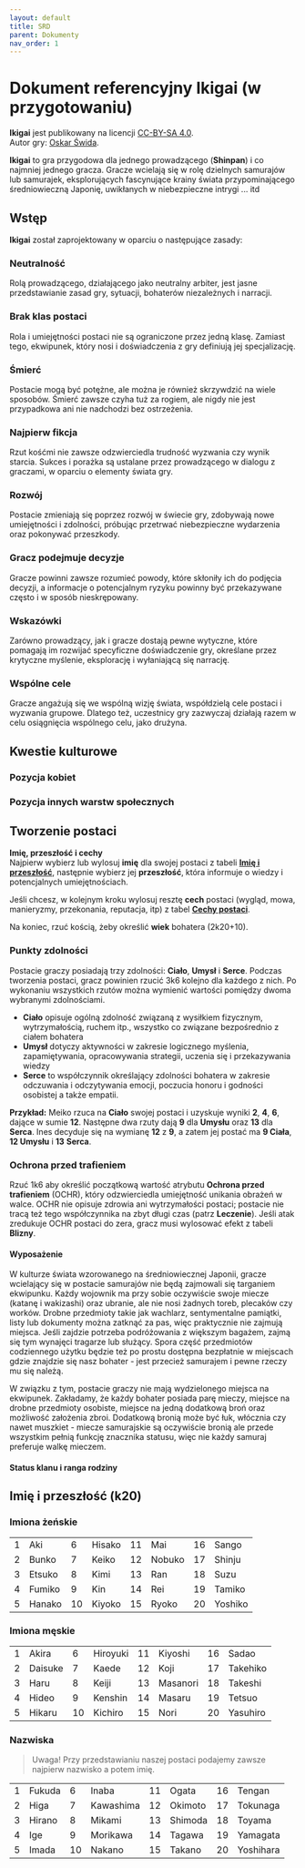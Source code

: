 ```yaml
---
layout: default
title: SRD
parent: Dokumenty
nav_order: 1
---
```


# Dokument referencyjny Ikigai (w przygotowaniu)

**Ikigai** jest publikowany na licencji [CC-BY-SA 4.0](https://creativecommons.org/licenses/by-sa/4.0/).  
Autor gry: [Oskar Świda](https://twitter.com/OskarSwida).

**Ikigai** to gra przygodowa dla jednego prowadzącego (**Shinpan**) i co najmniej jednego gracza.
Gracze wcielają się w rolę dzielnych samurajów lub samurajek, eksplorujących fascynujące krainy świata przypominającego średniowieczną Japonię, uwikłanych w niebezpieczne intrygi ... itd

## Wstęp

**Ikigai** został zaprojektowany w oparciu o następujące zasady:

### Neutralność

Rolą prowadzącego, działającego jako neutralny arbiter, jest jasne przedstawianie zasad gry, sytuacji, bohaterów niezależnych i narracji.

### Brak klas postaci

Rola i umiejętności postaci nie są ograniczone przez jedną klasę. Zamiast tego, ekwipunek, który nosi i doświadczenia z gry definiują jej specjalizację.

### Śmierć

Postacie mogą być potężne, ale można je również skrzywdzić na wiele sposobów. Śmierć zawsze czyha tuż za rogiem, ale nigdy nie jest przypadkowa ani nie nadchodzi bez ostrzeżenia.

### Najpierw fikcja

Rzut kośćmi nie zawsze odzwierciedla trudność wyzwania czy wynik starcia. Sukces i porażka są ustalane przez prowadzącego w dialogu z graczami, w oparciu o elementy świata gry.

### Rozwój

Postacie zmieniają się poprzez rozwój w świecie gry, zdobywają nowe umiejętności i zdolności, próbując przetrwać niebezpieczne wydarzenia oraz pokonywać przeszkody.

### Gracz podejmuje decyzje

Gracze powinni zawsze rozumieć powody, które skłoniły ich do podjęcia decyzji, a informacje o potencjalnym ryzyku powinny być przekazywane często i w sposób nieskrępowany.

### Wskazówki

Zarówno prowadzący, jak i gracze dostają pewne wytyczne, które pomagają im rozwijać specyficzne doświadczenie gry, określane przez krytyczne myślenie, eksplorację i wyłaniającą się narrację.

### Wspólne cele

Gracze angażują się we wspólną wizję świata, współdzielą cele postaci i wyzwania grupowe. Dlatego też, uczestnicy gry zazwyczaj działają razem w celu osiągnięcia wspólnego celu, jako drużyna.

## Kwestie kulturowe

### Pozycja kobiet

### Pozycja innych warstw społecznych

## Tworzenie postaci

**Imię, przeszłość i cechy**  
Najpierw wybierz lub wylosuj **imię** dla swojej postaci z tabeli [**Imię i przeszłość**](#imię-i-przeszłość-(d20)), następnie wybierz jej **przeszłość**, która informuje o wiedzy i potencjalnych umiejętnościach.

Jeśli chcesz, w kolejnym kroku wylosuj resztę **cech** postaci (wygląd, mowa, manieryzmy, przekonania, reputacja, itp) z tabel [**Cechy postaci**](#cechy-postaci-(k10)).

Na koniec, rzuć kością, żeby określić **wiek** bohatera (2k20+10).

### Punkty zdolności

Postacie graczy posiadają trzy zdolności: **Ciało**, **Umysł** i **Serce**. Podczas tworzenia postaci, gracz powinien rzucić 3k6 kolejno dla każdego z nich. Po wykonaniu wszystkich rzutów można wymienić wartości pomiędzy dwoma wybranymi zdolnościami.

- **Ciało** opisuje ogólną zdolność związaną z wysiłkiem fizycznym, wytrzymałością, ruchem itp., wszystko co związane bezpośrednio z ciałem bohatera
- **Umysł** dotyczy aktywności w zakresie logicznego myślenia, zapamiętywania, opracowywania strategii, uczenia się i przekazywania wiedzy
- **Serce** to współczynnik określający zdolności bohatera w zakresie odczuwania i odczytywania emocji, poczucia honoru i godności osobistej a także empatii.

**Przykład:**
Meiko rzuca na **Ciało** swojej postaci i uzyskuje wyniki **2**, **4**, **6**, dające w sumie **12**. Następne dwa rzuty dają **9** dla **Umysłu** oraz **13** dla **Serca**. Ines decyduje się na wymianę **12** z **9**, a zatem jej postać ma **9 Ciała**, **12 Umysłu** i **13** **Serca**.

### Ochrona przed trafieniem

Rzuć 1k6 aby określić początkową wartość atrybutu **Ochrona przed trafieniem** (OCHR), który odzwierciedla umiejętność unikania obrażeń w walce. OCHR nie opisuje zdrowia ani wytrzymałości postaci; postacie nie tracą też tego współczynnika na zbyt długi czas (patrz **Leczenie**). Jeśli atak zredukuje OCHR postaci do zera, gracz musi wylosować efekt z tabeli **Blizny**.

#### Wyposażenie

W kulturze świata wzorowanego na średniowiecznej Japonii, gracze wcielający się w postacie samurajów nie będą zajmowali się targaniem ekwipunku.
Każdy wojownik ma przy sobie oczywiście swoje miecze (katanę i wakizashi) oraz ubranie, ale nie nosi żadnych toreb, plecaków czy worków. Drobne przedmioty takie jak wachlarz, sentymentalne pamiątki, listy lub dokumenty można zatknąć za pas, więc praktycznie nie zajmują miejsca.
Jeśli zajdzie potrzeba podróżowania z większym bagażem, zajmą się tym wynajęci tragarze lub służący.
Spora część przedmiotów codziennego użytku będzie też po prostu dostępna bezpłatnie w miejscach gdzie znajdzie się nasz bohater - jest przecież samurajem i pewne rzeczy mu się należą.

W związku z tym, postacie graczy nie mają wydzielonego miejsca na ekwipunek. Zakładamy, że każdy bohater posiada parę mieczy, miejsce na drobne przedmioty osobiste, miejsce na jedną dodatkową broń oraz możliwość założenia zbroi. Dodatkową bronią może być łuk, włócznia czy nawet muszkiet - miecze samurajskie są oczywiście bronią ale przede wszystkim pełnią funkcję znacznika statusu, więc nie każdy samuraj preferuje walkę mieczem.

#### Status klanu i ranga rodziny

## Imię i przeszłość (k20)

### Imiona żeńskie

|     |        |     |        |     |        |     |         |
| --- | ------ | --- | ------ | --- | ------ | --- | ------- |
| 1   | Aki    | 6   | Hisako | 11  | Mai    | 16  | Sango   |
| 2   | Bunko  | 7   | Keiko  | 12  | Nobuko | 17  | Shinju  |
| 3   | Etsuko | 8   | Kimi   | 13  | Ran    | 18  | Suzu    |
| 4   | Fumiko | 9   | Kin    | 14  | Rei    | 19  | Tamiko  |
| 5   | Hanako | 10  | Kiyoko | 15  | Ryoko  | 20  | Yoshiko |

### Imiona męskie

|     |         |     |          |     |          |     |          |
| --- | ------- | --- | -------- | --- | -------- | --- | -------- |
| 1   | Akira   | 6   | Hiroyuki | 11  | Kiyoshi  | 16  | Sadao    |
| 2   | Daisuke | 7   | Kaede    | 12  | Koji     | 17  | Takehiko |
| 3   | Haru    | 8   | Keiji    | 13  | Masanori | 18  | Takeshi  |
| 4   | Hideo   | 9   | Kenshin  | 14  | Masaru   | 19  | Tetsuo   |
| 5   | Hikaru  | 10  | Kichiro  | 15  | Nori     | 20  | Yasuhiro |

### Nazwiska

> Uwaga! Przy przedstawianiu naszej postaci podajemy zawsze najpierw nazwisko a potem imię.

|     |        |     |           |     |         |     |           |
| --- | ------ | --- | --------- | --- | ------- | --- | --------- |
| 1   | Fukuda | 6   | Inaba     | 11  | Ogata   | 16  | Tengan    |
| 2   | Higa   | 7   | Kawashima | 12  | Okimoto | 17  | Tokunaga  |
| 3   | Hirano | 8   | Mikami    | 13  | Shimoda | 18  | Toyama    |
| 4   | Ige    | 9   | Morikawa  | 14  | Tagawa  | 19  | Yamagata  |
| 5   | Imada  | 10  | Nakano    | 15  | Takano  | 20  | Yoshihara |

